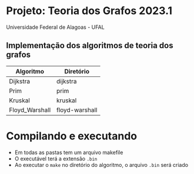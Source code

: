 # Projeto: Teoria dos Grafos 2023.1

Universidade Federal de Alagoas - UFAL

## Implementação dos algoritmos de teoria dos grafos

| Algoritmo | Diretório |
| --------- | ----- |
| Dijkstra  | dijkstra |
| Prim      | prim |
| Kruskal | kruskal |
| Floyd_Warshall | floyd-warshall |

# Compilando e executando

* Em todas as pastas tem um arquivo makefile
* O executável terá a extensão `.bin`
* Ao executar o ```make``` no diretório do algoritmo, o arquivo ```.bin``` será criado
